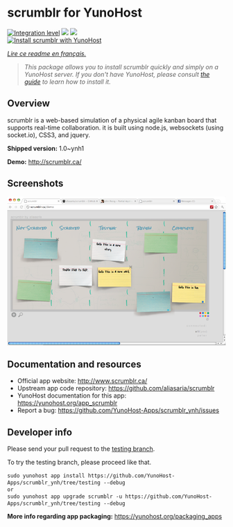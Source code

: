 <!--
N.B.: This README was automatically generated by https://github.com/YunoHost/apps/tree/master/tools/README-generator
It shall NOT be edited by hand.
-->

# scrumblr for YunoHost

[![Integration level](https://dash.yunohost.org/integration/scrumblr.svg)](https://dash.yunohost.org/appci/app/scrumblr) ![](https://ci-apps.yunohost.org/ci/badges/scrumblr.status.svg) ![](https://ci-apps.yunohost.org/ci/badges/scrumblr.maintain.svg)  
[![Install scrumblr with YunoHost](https://install-app.yunohost.org/install-with-yunohost.svg)](https://install-app.yunohost.org/?app=scrumblr)

*[Lire ce readme en français.](./README_fr.md)*

> *This package allows you to install scrumblr quickly and simply on a YunoHost server.
If you don't have YunoHost, please consult [the guide](https://yunohost.org/#/install) to learn how to install it.*

## Overview

scrumblr is a web-based simulation of a physical agile kanban board that supports real-time collaboration. it is built using node.js, websockets (using socket.io), CSS3, and jquery. 

**Shipped version:** 1.0~ynh1

**Demo:** http://scrumblr.ca/

## Screenshots

![](./doc/screenshots/687474703a2f2f736372756d626c722e63612f696d616765732f73637265656e73686f742e706e67.png)

## Documentation and resources

* Official app website: http://www.scrumblr.ca/
* Upstream app code repository: https://github.com/aliasaria/scrumblr
* YunoHost documentation for this app: https://yunohost.org/app_scrumblr
* Report a bug: https://github.com/YunoHost-Apps/scrumblr_ynh/issues

## Developer info

Please send your pull request to the [testing branch](https://github.com/YunoHost-Apps/scrumblr_ynh/tree/testing).

To try the testing branch, please proceed like that.
```
sudo yunohost app install https://github.com/YunoHost-Apps/scrumblr_ynh/tree/testing --debug
or
sudo yunohost app upgrade scrumblr -u https://github.com/YunoHost-Apps/scrumblr_ynh/tree/testing --debug
```

**More info regarding app packaging:** https://yunohost.org/packaging_apps